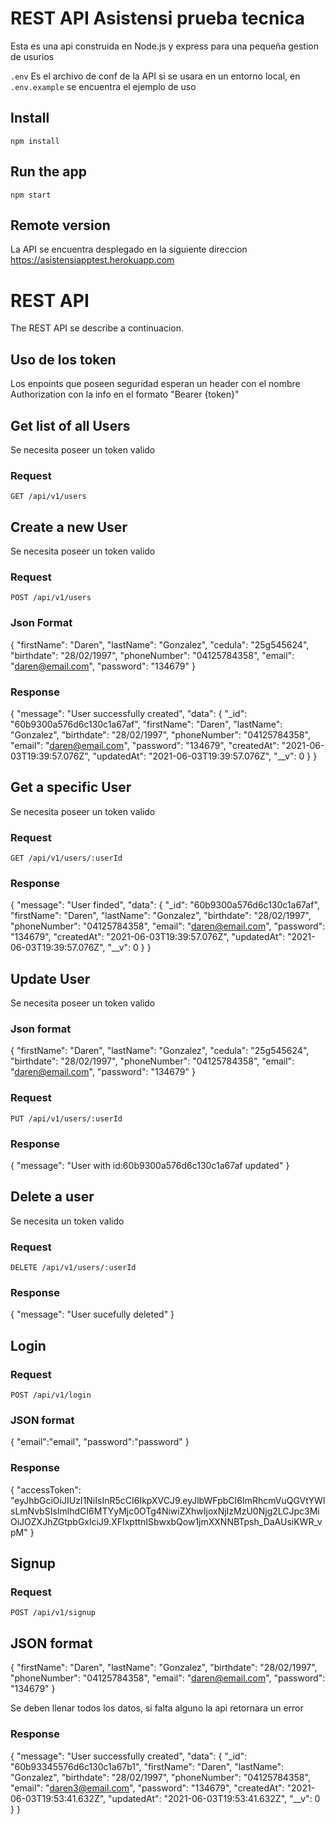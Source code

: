 # REST API Asistensi prueba tecnica

Esta es una api construida en Node.js y express para una pequeña
gestion de usurios

`.env` Es el archivo de conf de la API si se usara en un entorno 
local, en `.env.example` se encuentra el ejemplo de uso

## Install

    npm install

## Run the app

    npm start

## Remote version

La API se encuentra desplegado en la siguiente direccion https://asistensiapptest.herokuapp.com

# REST API

The REST API se describe a continuacion.

## Uso de los token

Los enpoints que poseen seguridad esperan un header con el nombre 
Authorization con la info en el formato "Bearer {token}" 

## Get list of all Users

Se necesita poseer un token valido

### Request

`GET /api/v1/users`

## Create a new User

Se necesita poseer un token valido

### Request

`POST /api/v1/users`

### Json Format

{
    "firstName": "Daren",
    "lastName": "Gonzalez",
    "cedula": "25g545624",
    "birthdate": "28/02/1997",
    "phoneNumber": "04125784358",
    "email": "daren@email.com",
    "password": "134679"
}

### Response

{
    "message": "User successfully created",
    "data": {
        "_id": "60b9300a576d6c130c1a67af",
        "firstName": "Daren",
        "lastName": "Gonzalez",
        "birthdate": "28/02/1997",
        "phoneNumber": "04125784358",
        "email": "daren@email.com",
        "password": "134679",
        "createdAt": "2021-06-03T19:39:57.076Z",
        "updatedAt": "2021-06-03T19:39:57.076Z",
        "__v": 0
    }
}

## Get a specific User

Se necesita poseer un token valido

### Request

`GET /api/v1/users/:userId`

### Response

{
    "message": "User finded",
    "data": {
        "_id": "60b9300a576d6c130c1a67af",
        "firstName": "Daren",
        "lastName": "Gonzalez",
        "birthdate": "28/02/1997",
        "phoneNumber": "04125784358",
        "email": "daren@email.com",
        "password": "134679",
        "createdAt": "2021-06-03T19:39:57.076Z",
        "updatedAt": "2021-06-03T19:39:57.076Z",
        "__v": 0
    }
}

## Update User

Se necesita poseer un token valido

### Json format

{
    "firstName": "Daren",
    "lastName": "Gonzalez",
    "cedula": "25g545624",
    "birthdate": "28/02/1997",
    "phoneNumber": "04125784358",
    "email": "daren@email.com",
    "password": "134679"
}

### Request

`PUT /api/v1/users/:userId`


### Response

{
    "message": "User with id:60b9300a576d6c130c1a67af updated"
}

## Delete a user

Se necesita un token valido

### Request

`DELETE /api/v1/users/:userId`


### Response

{
    "message": "User sucefully deleted"
}

## Login

### Request

`POST /api/v1/login`

### JSON format

{
    "email":"email",
    "password":"password"
}

### Response

{
    "accessToken": "eyJhbGciOiJIUzI1NiIsInR5cCI6IkpXVCJ9.eyJlbWFpbCI6ImRhcmVuQGVtYWlsLmNvbSIsImlhdCI6MTYyMjc0OTg4NiwiZXhwIjoxNjIzMzU0Njg2LCJpc3MiOiJOZXJhZGtpbGxlciJ9.XFIxpttnISbwxbQow1jmXXNNBTpsh_DaAUsiKWR_vpM"
}

## Signup

### Request

`POST /api/v1/signup`


## JSON format

{
    "firstName": "Daren",
    "lastName": "Gonzalez",
    "birthdate": "28/02/1997",
    "phoneNumber": "04125784358",
    "email": "daren@email.com",
    "password": "134679"
}

Se deben llenar todos los datos, si falta alguno la api retornara un error

### Response

{
    "message": "User successfully created",
    "data": {
        "_id": "60b93345576d6c130c1a67b1",
        "firstName": "Daren",
        "lastName": "Gonzalez",
        "birthdate": "28/02/1997",
        "phoneNumber": "04125784358",
        "email": "daren3@email.com",
        "password": "134679",
        "createdAt": "2021-06-03T19:53:41.632Z",
        "updatedAt": "2021-06-03T19:53:41.632Z",
        "__v": 0
    }
}
